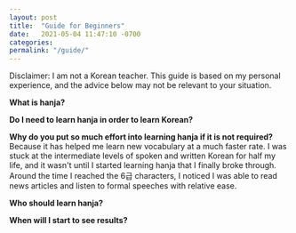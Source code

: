 ```yaml
---
layout: post
title:  "Guide for Beginners"
date:   2021-05-04 11:47:10 -0700
categories: 
permalink: "/guide/"
---
```


Disclaimer: I am not a Korean teacher. This guide is based on my personal experience, and the advice below may not be relevant to your situation. 

**What is hanja?**


**Do I need to learn hanja in order to learn Korean?**


**Why do you put so much effort into learning hanja if it is not required?**
Because it has helped me learn new vocabulary at a much faster rate. I was stuck at the intermediate levels of spoken and written Korean for half my life, and it wasn't until I started learning hanja that I finally broke through. Around the time I reached the 6급 characters, I noticed I was able to read news articles and listen to formal speeches with relative ease.

**Who should learn hanja?**


**When will I start to see results?**



